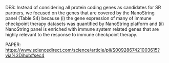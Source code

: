 DES: Instead of considering all protein coding genes as candidates for SR partners, we focused on the genes that are covered by the NanoString panel (Table S4) because (i) the gene expression of many of immune checkpoint therapy datasets was quantified by NanoString platform and (ii) NanoString panel is enriched with immune system related genes that are highly relevant to the response to immune checkpoint therapy.

PAPER: https://www.sciencedirect.com/science/article/pii/S0092867421003615?via%3Dihub#sec4


